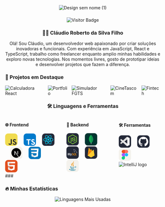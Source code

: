 <div align="center">
<img width="2560" height="900" alt="Design sem nome (1)" src="https://github.com/user-attachments/assets/82d59d53-2732-40f7-b3a4-b696be18dabc" />


</div>

###

<div align="center">
  <img src="https://visitor-badge.laobi.icu/badge?page_id=Klaudio0707.visitor-badge" alt="Visitor Badge" />
</div>


<h3 align="center">👩‍💻 Cláudio Roberto da Silva Filho</h3>

<p align="center">
Olá! Sou Cláudio, um desenvolvedor web apaixonado por criar soluções inovadoras e funcionais. Com experiência em JavaScript, React e TypeScript, trabalho como freelancer enquanto amplio minhas habilidades e exploro novas tecnologias. Nos momentos livres, gosto de prototipar ideias e desenvolver projetos que fazem a diferença.
</p>

###

<h3>🚀 Projetos em Destaque</h3>
<div style="display: flex; flex-direction: row; gap: 10px; justify-content: center; align-items: center;">
  <a href="https://calculadora-dio.netlify.app" target="_blank" style="text-decoration: none;">
    <img src="https://img.shields.io/badge/Calculadora_React-4285f4?style=for-the-badge" alt="Calculadora React">
  </a>
   <a href="https://portfolioklaudiodev.vercel.app" target="_blank" style="text-decoration: none;">
    <img src="https://img.shields.io/badge/Portfolio-4285f4?style=for-the-badge" alt="Portfolio">
  </a>
  <a href="https://simulador-fgts.netlify.app" target="_blank" style="text-decoration: none;">
    <img src="https://img.shields.io/badge/Simulador_FGTS-7B68EE?style=for-the-badge" alt="Simulador FGTS">
  </a>
  <a href="https://cine-tascom.vercel.app" target="_blank" style="text-decoration: none;">
    <img src="https://img.shields.io/badge/CineTascom-00FF01?style=for-the-badge" alt="CineTascom">
  </a>
  <a href="https://fintech-origamid-omega.vercel.app" target="_blank" style="text-decoration: none;">
    <img src="https://img.shields.io/badge/Fintech-00FF01?style=for-the-badge" alt="Fintech">
  </a>
</div>     


<h3 align="center">🛠 Linguagens e Ferramentas</h3>
<div style="display: flex; flex-direction: row; gap: 30px; justify-content: center; align-items: flex-start; text-align: left;">

  <div>
    <h4>🌐 Frontend</h4>
    <div>
      <img src="https://github.com/tandpfun/skill-icons/blob/main/icons/JavaScript.svg" height="40" alt="JavaScript logo" />
      <img width="12" />
      <img src="https://github.com/tandpfun/skill-icons/blob/main/icons/TypeScript.svg" height="40" alt="TypeScript logo" />
      <img width="12" />
      <img src="https://github.com/tandpfun/skill-icons/blob/main/icons/React-Dark.svg" height="40" alt="React logo" />
      <img width="12" />
      <img src="https://github.com/tandpfun/skill-icons/blob/main/icons/NextJS-Light.svg" height="40" alt="Next.js logo" />
      <img width="12" />
      <img src="https://github.com/tandpfun/skill-icons/blob/main/icons/CSS.svg" height="40" alt="CSS logo" />
      <img width="12" />
      <img src="https://github.com/tandpfun/skill-icons/blob/main/icons/HTML.svg" height="40" alt="HTML logo" />
    </div>
  </div>


  <div>
    <h4>🔧 Backend</h4>
    <div>
      <img src="https://github.com/tandpfun/skill-icons/blob/main/icons/NodeJS-Dark.svg" height="40" alt="Node.js logo" />
      <img width="12" />
      <img src="https://github.com/tandpfun/skill-icons/blob/main/icons/MongoDB.svg" height="40" alt="MongoDB logo" />
      <img width="12" />
      <img src="https://github.com/tandpfun/skill-icons/blob/main/icons/MySQL-Dark.svg" height="40" alt="MySQL logo" />
      <img width="12" />
      <img src="https://github.com/tandpfun/skill-icons/blob/main/icons/Firebase-Dark.svg" height="40" alt="Firebase logo" />
      <img width="12" />
      <img src="https://github.com/tandpfun/skill-icons/blob/main/icons/Java-Light.svg" height="40" alt="Java logo" />
    </div>
  </div>

  <div>
    <h4>🛠 Ferramentas</h4>
    <div>
      <img src="https://github.com/tandpfun/skill-icons/blob/main/icons/VSCode-Dark.svg" height="40" alt="VSCode logo" />
      <img width="12" />
      <img src="https://github.com/tandpfun/skill-icons/blob/main/icons/Github-Dark.svg" height="40" alt="GitHub logo" />
      <img width="12" />
      <img src="https://github.com/tandpfun/skill-icons/blob/main/icons/Figma-Light.svg" height="40" alt="Figma logo" />
      <img width="12" />
      <img src="https://img.icons8.com/color/48/000000/intellij-idea.png" height="40" alt="IntelliJ logo" />
    </div>
  </div>
</div>
###

<h3 align="left">🔥 Minhas Estatísticas</h3>

<div align="center">
  <img src="https://github-readme-stats.vercel.app/api/top-langs/?username=Klaudio0707&layout=compact&langs_count=6&theme=dark" alt="Linguagens Mais Usadas" />
</div>
